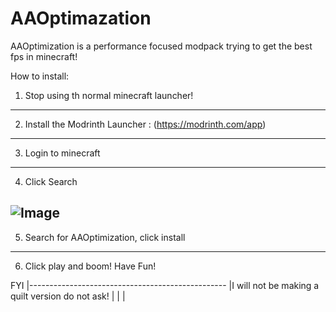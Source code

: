 # AAOptimazation
AAOptimization is a performance focused modpack trying to get the best fps in minecraft!

How to install:

1) Stop using th normal minecraft launcher!
-------------------------------------------
2) Install the Modrinth Launcher : (https://modrinth.com/app)
 ------------------------------------------------------------
3) Login to minecraft
-------------------------------------------------------------------------------------------------
4) Click Search







![Image](https://tinypic.host/images/2023/09/01/Screenshot-2023-09-01-141808.png)
----------------------------------------------------------------------------------------------
5) Search for AAOptimization, click install
 -----------------------------------------
6) Click play and boom! Have Fun!





FYI
|-------------------------------------------------
|I will not be making a quilt version do not ask! |
|                                                 |
